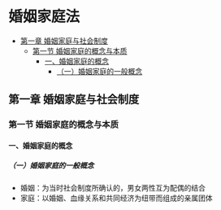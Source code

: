 # 婚姻家庭法


<!-- vim-markdown-toc GitLab -->

* [第一章 婚姻家庭与社会制度](#第一章-婚姻家庭与社会制度)
    * [第一节 婚姻家庭的概念与本质](#第一节-婚姻家庭的概念与本质)
        * [一、婚姻家庭的概念](#一婚姻家庭的概念)
            * [（一）婚姻家庭的一般概念](#一婚姻家庭的一般概念)

<!-- vim-markdown-toc -->

## 第一章 婚姻家庭与社会制度
### 第一节 婚姻家庭的概念与本质
#### 一、婚姻家庭的概念
##### （一）婚姻家庭的一般概念
- 婚姻：为当时社会制度所确认的，男女两性互为配偶的结合
- 家庭：以婚姻、血缘关系和共同经济为纽带而组成的亲属团体
